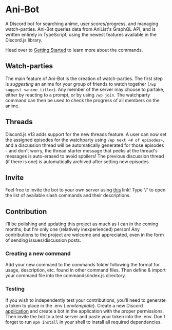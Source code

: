 # Ani-Bot

A Discord bot for searching anime, user scores/progress, and managing watch-parties. Ani-Bot queries data from AniList's GraphQL API, and is written entirely in TypeScript, using the newest features available in the Discord.js library.

Head over to [Getting Started](Getting%20Started.md) to learn more about the commands.

## Watch-parties

The main feature of Ani-Bot is the creation of watch-parties. The first step is *suggesting* an anime for your group of friends to watch together (`/wp suggest <anime title>`). Any member of the server may choose to partake, either by reacting to a prompt, or by using `/wp join`. The watchparty command can then be used to check the progress of all members on the anime.

## Threads

Discord.js v13 adds support for the new threads feature.
A user can now set the assigned episodes for the watchparty using `/ep next <# of episodes>`, and a discussion thread will be automatically generated for those episodes - and don't worry, the thread starter message that peeks at the thread's messages is auto-erased to avoid spoilers! The previous discussion thread (if there is one) is automatically archived after setting new episodes.

## Invite

Feel free to invite the bot to your own server using [this](https://discord.com/api/oauth2/authorize?client_id=859183792013836348&permissions=259846043728&scope=bot%20applications.commands) link! Type '/' to open the list of available slash commands and their descriptions.

## Contribution

I'll be polishing and updating this project as much as I can in the coming months, but I'm only one (relatively inexperienced) person! Any contributions to the project are welcome and appreciated, even in the form of sending issues/discussion posts.

### Creating a new command

Add your new command to the commands folder following the format for usage, description, etc. found in other command files. Then define & import your command file into the commands/index.js directory.

### Testing

If you wish to independently test your contributions, you'll need to generate a token to place in the .env (*.envtemplate*).
Create a new Discord [application](https://discord.com/developers/applications/) and create a bot in the application with the proper permissions. Then invite the bot to a test server and paste your token into the .env. Don't forget to run `npm install` in your shell to install all required dependencies.
